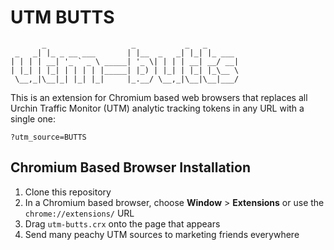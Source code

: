 # UTM BUTTS

```
       _                   _           _   _ 
 _   _| |_ _ __ ___       | |__  _   _| |_| |_ ___ 
| | | | __| '_ ` _ \ _____| '_ \| | | | __| __/ __|
| |_| | |_| | | | | |_____| |_) | |_| | |_| |_\__ \
 \__,_|\__|_| |_| |_|     |_.__/ \__,_|\__|\__|___/
```

This is an extension for Chromium based web browsers that replaces all
Urchin Traffic Monitor (UTM) analytic tracking tokens in any URL with a
single one:

```
?utm_source=BUTTS
```

## Chromium Based Browser Installation

1. Clone this repository
2. In a Chromium based browser, choose **Window** > **Extensions** 
   or use the `chrome://extensions/` URL
3. Drag `utm-butts.crx` onto the page that appears
4. Send many peachy UTM sources to marketing friends everywhere
